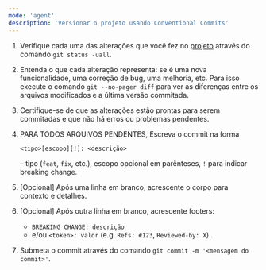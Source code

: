 ```yaml
---
mode: 'agent'
description: 'Versionar o projeto usando Conventional Commits'
---
```


1. Verifique cada uma das alterações que você fez no [projeto](./) através do comando `git status -uall`.
2. Entenda o que cada alteração representa: se é uma nova funcionalidade, uma correção de bug, uma melhoria, etc. Para isso execute o comando `git --no-pager diff` para ver as diferenças entre os arquivos modificados e a última versão commitada.
3. Certifique-se de que as alterações estão prontas para serem commitadas e que não há erros ou problemas pendentes.
4. PARA TODOS ARQUIVOS PENDENTES, Escreva o commit na forma

   ```
   <tipo>[escopo][!]: <descrição>
   ```

   – tipo (`feat`, `fix`, etc.), escopo opcional em parênteses, `!` para indicar breaking change.
5. [Opcional] Após uma linha em branco, acrescente o corpo para contexto e detalhes.
6. [Opcional] Após outra linha em branco, acrescente footers:

   * `BREAKING CHANGE: descrição`
   * e/ou `<token>: valor` (e.g. `Refs: #123`, `Reviewed-by: X`) .
7. Submeta o commit através do comando `git commit -m '<mensagem do commit>'`.
